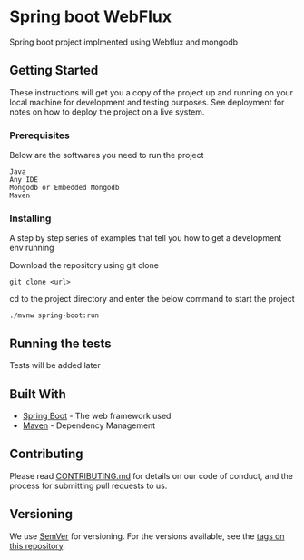 # Spring boot WebFlux

Spring boot project implmented using Webflux and mongodb

## Getting Started

These instructions will get you a copy of the project up and running on your local machine for development and testing purposes. See deployment for notes on how to deploy the project on a live system.

### Prerequisites

Below are the softwares you need to run the project

```
Java
Any IDE
Mongodb or Embedded Mongodb
Maven
```

### Installing

A step by step series of examples that tell you how to get a development env running

Download the repository using git clone

```
git clone <url>
```

cd to the project directory and enter the below command to start the project

```
./mvnw spring-boot:run
```

## Running the tests

Tests will be added later

## Built With

* [Spring Boot](https://spring.io/projects/spring-boot) - The web framework used
* [Maven](https://maven.apache.org/) - Dependency Management

## Contributing

Please read [CONTRIBUTING.md](https://gist.github.com/PurpleBooth/b24679402957c63ec426) for details on our code of conduct, and the process for submitting pull requests to us.

## Versioning

We use [SemVer](http://semver.org/) for versioning. For the versions available, see the [tags on this repository](https://github.com/your/project/tags).
